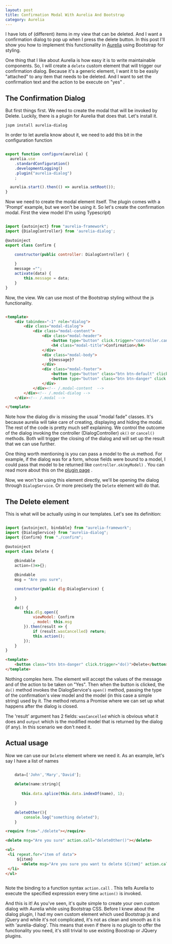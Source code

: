 ```yaml
---
layout: post
title: Confirmation Modal With Aurelia And Bootstrap
category: Aurelia
---
```


I have lots of (different) items in my view that can be deleted. And I want a confirmation dialog to pop up when I press the delete button. In this post I'll show you how to implement this functionality in [Aurelia](http://aurelia.io/) using Bootstrap for styling. 

One thing that I like about Aurelia is how easy it is to write maintainable components. So, I will create a `delete` custom element that will trigger our confirmation dialog. Because it's a generic element, I want it to be easily "attached" to any item that needs to be deleted. And I want to set the confirmation text and the action to be execute on "yes" .

## The Confirmation Dialog

But first things first. We need to create the modal that will be invoked by Delete. Luckily, there is a plugin for Aurelia that does that. Let's install it.

```
jspm install aurelia-dialog
``` 

In order to let aurelia know about it, we need to add this bit in the configuration function

```javascript

export function configure(aurelia) {
  aurelia.use
    .standardConfiguration()
    .developmentLogging()
	.plugin("aurelia-dialog")
	;

  aurelia.start().then(() => aurelia.setRoot());
}

```

Now we need to create the modal element itself. The plugin comes with a 'Prompt' example, but we won't be using it. So let's create the confirmation modal. First the view model (I'm using Typescript)

```javascript

import {autoinject} from "aurelia-framework";
import {DialogController} from 'aurelia-dialog';

@autoinject
export class Confirm {

    constructor(public controller: DialogController) {
      
    }
    message ="";
    activate(data) {
        this.message = data;
    }
}

```

Now, the view. We can use most of the Bootstrap styling without the js functionality.

```html

<template>
    <div tabindex="-1" role="dialog">
        <div class="modal-dialog">
            <div class="modal-content">
                <div class="modal-header">
                    <button type="button" click.trigger="controller.cancel()" class="close" aria-label="Close"><span aria-hidden="true">&times;</span></button>
                    <h4 class="modal-title">Confirmation</h4>
                </div>
                <div class="modal-body">
                   ${message}?
                </div>
                <div class="modal-footer">
                    <button type="button" class="btn btn-default" click.trigger="controller.cancel()">No!</button>
                    <button type="button" class="btn btn-danger" click.trigger="controller.ok()">Yes</button>
                </div>
            </div><!-- /.modal-content  -->
        </div><!-- /.modal-dialog -->
    </div><!-- /.modal -->

</template>


```

Note how the dialog div is missing the usual "modal fade" classes. It's because aurelia will take care of creating, displaying and hiding the modal. The rest of the code is pretty much self explaining. We control the outcome of the dialog invoking the controller (DialogController) `ok()` or `cancel()` methods. Both will trigger the closing of the dialog and will set up the result that we can use further. 

One thing worth mentioning is you can pass a model to the `ok` method. For example, if the dialog was for a form, whose fields were bound to a model, I could pass that model to be returned like `controller.ok(myModel)` . You can read more about this on the [plugin page](https://github.com/aurelia/dialog#using-the-plugin) .
   
Now, we won't be using this element directly, we'll be opening the dialog through `DialogService`. Or more precisely the `Delete` element will do that.

## The Delete element

This is what will be actually using in our templates. Let's see its definition:

```javascript

import {autoinject, bindable} from "aurelia-framework";
import {DialogService} from "aurelia-dialog";
import {Confirm} from "./confirm";

@autoinject
export class Delete {
   
    @bindable
    action=()=>{};

    @bindable
    msg = "Are you sure";

    constructor(public dlg:DialogService) {
  
    }

    do() {
        this.dlg.open({
            viewModel: Confirm
            , model: this.msg
        }).then(result => {
            if (result.wasCancelled) return;
            this.action();
        });
    }
}

``` 

```html
<template>
    <button class="btn btn-danger" click.trigger="do()">Delete</button>
</template>

```

Nothing complex here. The element will accept the values of the message and of the action to be taken on "Yes". Then when the button is clicked, the `do()` method invokes the DialogService's `open()` method, passing the type of the confirmation's view model and the model (in this case a simple string) used by it. The method returns a Promise where we can set up what happens after the dialog is closed.

The 'result' argument has 2 fields: `wasCancelled` which is obvious what it does and `output` which is the modified model that is returned by the dialog (if any). In this scenario we don't need it. 

## Actual usage

Now we can use our `Delete` element where we need it. As an example, let's say I have a list of names

```javascript

    data=['John','Mary','David'];
    
    delete(name:string){
       
       this.data.splice(this.data.indexOf(name), 1);            
        
    }

    deleteOther(){
        console.log("something deleted");
    }

```

```html
<require from="./delete"></require>

<delete msg="Are you sure" action.call="deleteOther()"></delete>

<ul>
 <li repeat.for="item of data">
     ${item}
       <delete msg="Are you sure you want to delete ${item}" action.call="$parent.delete(item)"></delete>   
 </li>
</ul>
   
```` 

Note the binding to a function syntax `action.call` . This tells Aurelia to execute the specified expression every time `action()` is invoked. 

And this is it! As you've seen, it's quite simple to create your own custom dialog with Aurelia while using Bootstrap CSS. Before I knew about the dialog plugin, I had my own custom element which used Bootstrap js and jQuery and while it's not complicated, it's not as clean and smooth as it is with 'aurelia-dialog'. This means that even if there is no plugin to offer the functionality you need, it's still trivial to use existing Boostrap or JQuery plugins.    